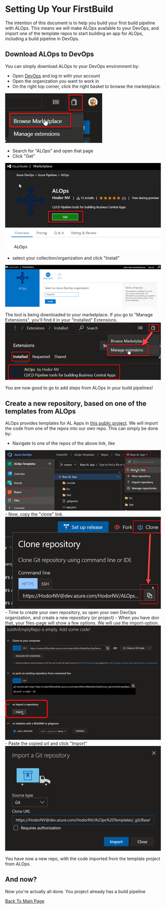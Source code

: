 # Setting Up Your FirstBuild
The intention of this document is to help you build your first build pipeline with ALOps.  This means we will make ALOps available to your DevOps, and import one of the template repos to start building an app for ALOps, including a build pipeline in DevOps.

## Download ALOps to DevOps
You can simply download ALOps to your DevOps environment by:
- Open [DevOps](https://devops.azure.com) and log in with your account
- Open the organization you want to work in
- On the right top corner, click the right basket to browse the marketplace. 

<img src="Images\FirstBuildPipeline1.png">

- Search for "ALOps" and open that page
- Click "Get"

<img src="Images\FirstBuildPipeline2.png">

- select your collection/organization and click "Install"

<img src="Images\FirstBuildPipeline8.png">

The tool is being downloaded to your marketplace.  If you go to "Manage Extensions", you'll find it in your "Installed" Extensions.
<img src="Images\FirstBuildPipeline3.png">

You are now good to go to add steps from ALOps in your build pipelines!

## Create a new repository, based on one of the templates from ALOps
ALOps provides templates for AL Apps in [this public project](https://dev.azure.com/HodorNV/ALOps%20Templates/).  We will import the code from one of the repos into our own repo.  This can simply be done by:
- Navigate to one of the repos of the above link, like
<img src="Images\FirstBuildPipeline4.png">
- Now, copy the "clone" link.
<img src="Images\FirstBuildPipeline5.png">
- Time to create your own repository, so open your own DevOps organization, and create a new repository (or project)
- When you have don that, your files-page will show a few options.  We will use the import-option.
<img src="Images\FirstBuildPipeline6.png">
- Paste the copied url and click "Import"
<img src="Images\FirstBuildPipeline7.png">

You have now a new repo, with the code imported from the template project from ALOps.

## And now?
Now you're actually all done.  You project already has a build pipeline

[Back To Main Page](../README.md)